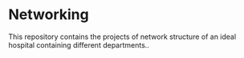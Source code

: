 # Networking
This repository contains the projects of network structure of an ideal hospital containing different departments..
